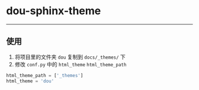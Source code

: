dou-sphinx-theme
================

---

使用
----

1. 将项目里的文件夹 `dou` 复制到 `docs/_themes/` 下
2. 修改 `conf.py` 中的 `html_theme` `html_theme_path`

```python
html_theme_path = ['_themes']
html_theme = 'dou'
```
